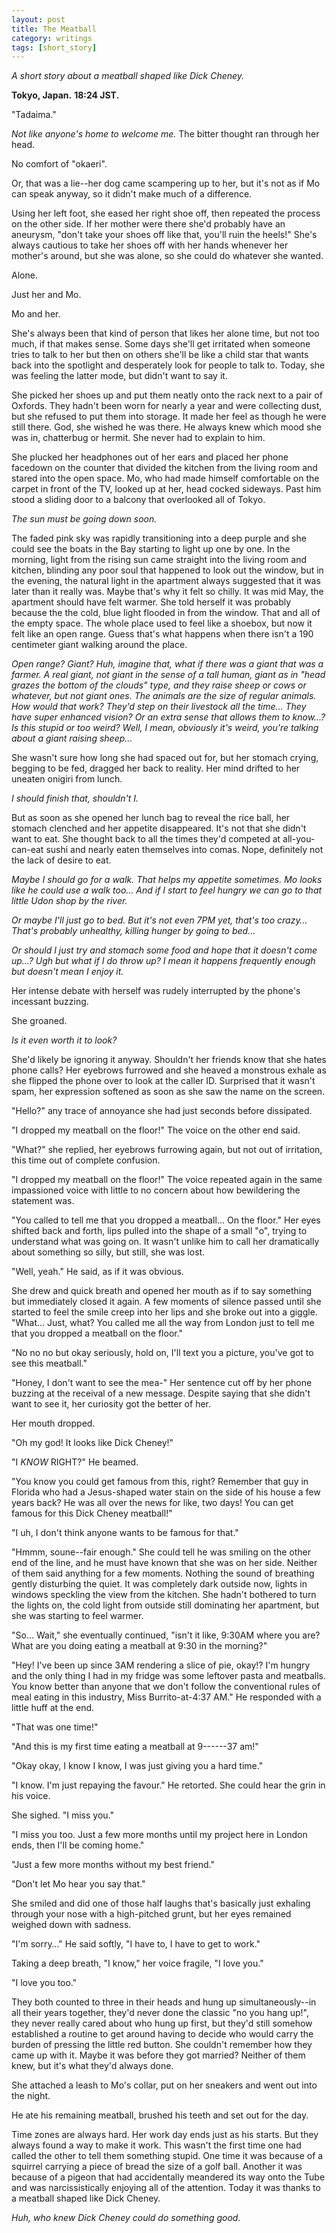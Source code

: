 ```yaml
---
layout: post
title: The Meatball
category: writings
tags: [short_story]
---
```

_A short story about a meatball shaped like Dick Cheney._


**Tokyo, Japan.**
**18:24 JST.**

"Tadaima." 

_Not like anyone's home to welcome me._ The bitter thought ran through her head.

No comfort of "okaeri". 

Or, that was a lie--her dog came scampering up to her, but it's not as if Mo can speak anyway, so it didn't make much of a difference. 

Using her left foot, she eased her right shoe off, then repeated the process on the other side. If her mother were there she'd probably have an aneurysm, "don't take your shoes off like that, you'll ruin the heels!" She's always cautious to take her shoes off with her hands whenever her mother's around, but she was alone, so she could do whatever she wanted. 

Alone. 

Just her and Mo. 

Mo and her. 

She's always been that kind of person that likes her alone time, but not too much, if that makes sense. Some days she'll get irritated when someone tries to talk to her but then on others she'll be like a child star that wants back into the spotlight and desperately look for people to talk to. Today, she was feeling the latter mode, but didn't want to say it.

She picked her shoes up and put them neatly onto the rack next to a pair of Oxfords. They hadn't been worn for nearly a year and were collecting dust, but she refused to put them into storage. It made her feel as though he were still there. God, she wished he was there. He always knew which mood she was in, chatterbug or hermit. She never had to explain to him. 

She plucked her headphones out of her ears and placed her phone facedown on the counter that divided the kitchen from the living room and stared into the open space. Mo, who had made himself comfortable on the carpet in front of the TV, looked up at her, head cocked sideways. Past him stood a sliding door to a balcony that overlooked all of Tokyo. 

_The sun must be going down soon._

The faded pink sky was rapidly transitioning into a deep purple and she could see the boats in the Bay starting to light up one by one. In the morning, light from the rising sun came straight into the living room and kitchen, blinding any poor soul that happened to look out the window, but in the evening, the natural light in the apartment always suggested that it was later than it really was. Maybe that's why it felt so chilly. It was mid May, the apartment should have felt warmer. She told herself it was probably because the the cold, blue light flooded in from the window. That and all of the empty space. The whole place used to feel like a shoebox, but now it felt like an open range. Guess that's what happens when there isn't a 190 centimeter giant walking around the place.

_Open range? Giant? Huh, imagine that, what if there was a giant that was a farmer. A real giant, not giant in the sense of a tall human, giant as in "head grazes the bottom of the clouds" type, and they raise sheep or cows or whatever, but not giant ones. The animals are the size of regular animals. How would that work? They'd step on their livestock all the time… They have super enhanced vision? Or an extra sense that allows them to know…? Is this stupid or too weird? Well, I mean, obviously it's weird, you're talking about a giant raising sheep…_ 

She wasn't sure how long she had spaced out for, but her stomach crying, begging to be fed, dragged her back to reality. Her mind drifted to her uneaten onigiri from lunch. 

_I should finish that, shouldn't I._

But as soon as she opened her lunch bag to reveal the rice ball, her stomach clenched and her appetite disappeared. It's not that she didn't want to eat. She thought back to all the times they'd competed at all-you-can-eat sushi and nearly eaten themselves into comas. 
Nope, definitely not the lack of desire to eat. 


_Maybe I should go for a walk. That helps my appetite sometimes. Mo looks like he could use a walk too… And if I start to feel hungry we can go to that little Udon shop by the river._

_Or maybe I'll just go to bed. But it's not even 7PM yet, that's too crazy… That's probably unhealthy, killing hunger by going to bed…_

_Or should I just try and stomach some food and hope that it doesn't come up…? Ugh but what if I do throw up? I mean it happens frequently enough but doesn't mean I enjoy it._

Her intense debate with herself was rudely interrupted by the phone's incessant buzzing. 

She groaned. 

_Is it even worth it to look?_

She'd likely be ignoring it anyway. Shouldn't her friends know that she hates phone calls? Her eyebrows furrowed and she heaved a monstrous exhale as she flipped the phone over to look at the caller ID. Surprised that it wasn't spam, her expression softened as soon as she saw the name on the screen. 

"Hello?" any trace of annoyance she had just seconds before dissipated.

"I dropped my meatball on the floor!" The voice on the other end said. 

"What?" she replied, her eyebrows furrowing again, but not out of irritation, this time out of complete confusion.

"I dropped my meatball on the floor!" The voice repeated again in the same impassioned voice with little to no concern about how bewildering the statement was. 

"You called to tell me that you dropped a meatball… On the floor." Her eyes shifted back and forth, lips pulled into the shape of a small "o", trying to understand what was going on. It wasn't unlike him to call her dramatically about something so silly, but still, she was lost. 

"Well, yeah." He said, as if it was obvious.

She drew and quick breath and opened her mouth as if to say something but immediately closed it again. A few moments of silence passed until she started to feel the smile creep into her lips and she broke out into a giggle. "What… Just, what? You called me all the way from London just to tell me that you dropped a meatball on the floor." 

"No no no but okay seriously, hold on, I'll text you a picture, you've got to see this meatball." 

"Honey, I don't want to see the mea-" Her sentence cut off by her phone buzzing at the receival of a new message. Despite saying that she didn't want to see it, her curiosity got the better of her. 

Her mouth dropped. 

"Oh my god! It looks like Dick Cheney!" 

"I _KNOW_ RIGHT?" He beamed. 

"You know you could get famous from this, right? Remember that guy in Florida who had a Jesus-shaped water stain on the side of his house a few years back? He was all over the news for like, two days! You can get famous for this Dick Cheney meatball!" 

"I uh, I don't think anyone wants to be famous for that." 

"Hmmm, soune--fair enough." She could tell he was smiling on the other end of the line, and he must have known that she was on her side. Neither of them said anything for a few moments. Nothing the sound of breathing gently disturbing the quiet. It was completely dark outside now, lights in windows speckling the view from the kitchen. She hadn't bothered to turn the lights on, the cold light from outside still dominating her apartment, but she was starting to feel warmer.   

"So… Wait," she eventually continued, "isn't it like, 9:30AM where you are? What are you doing eating a meatball at 9:30 in the morning?" 

"Hey! I've been up since 3AM rendering a slice of pie, okay!? I'm hungry and the only thing I had in my fridge was some leftover pasta and meatballs. You know better than anyone that we don't follow the conventional rules of meal eating in this industry, Miss Burrito-at-4:37 AM." He responded with a little huff at the end. 

"That was one time!" 

"And this is my first time eating a meatball at 9------37 am!" 

"Okay okay, I know I know, I was just giving you a hard time."

"I know. I'm just repaying the favour." He retorted. She could hear the grin in his voice.  

She sighed. "I miss you." 

"I miss you too. Just a few more months until my project here in London ends, then I'll be coming home." 

"Just a few more months without my best friend." 

"Don't let Mo hear you say that." 

She smiled and did one of those half laughs that's basically just exhaling through your nose with a high-pitched grunt, but her eyes remained weighed down with sadness. 

"I'm sorry…" He said softly, "I have to, I have to get to work." 

Taking a deep breath, "I know," her voice fragile, "I love you."

"I love you too."

They both counted to three in their heads and hung up simultaneously--in all their years together, they'd never done the classic "no you hang up!", they never really cared about who hung up first, but they'd still somehow established a routine to get around having to decide who would carry the burden of pressing the little red button. She couldn't remember how they came up with it. Maybe it was before they got married? Neither of them knew, but it's what they'd always done. 

She attached a leash to Mo's collar, put on her sneakers and went out into the night. 

He ate his remaining meatball, brushed his teeth and set out for the day. 

Time zones are always hard. Her work day ends just as his starts. But they always found a way to make it work. This wasn't the first time one had called the other to tell them something stupid. One time it was because of a squirrel carrying a piece of bread the size of a golf ball. Another it was because of a pigeon that had accidentally meandered its way onto the Tube and was narcissistically enjoying all of the attention. Today it was thanks to a meatball shaped like Dick Cheney. 

_Huh, who knew Dick Cheney could do something good._ 
